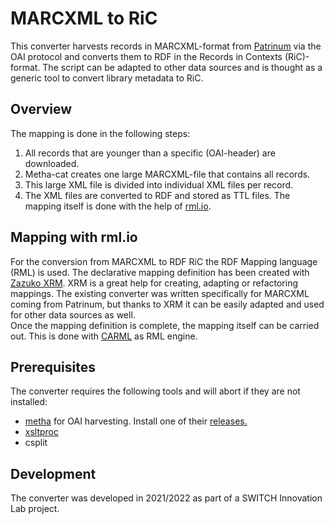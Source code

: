 # MARCXML to RiC

This converter harvests records in MARCXML-format from [Patrinum](https://patrinum.ch/) via the OAI protocol and converts them to RDF in the Records in Contexts (RiC)-format. The script can be adapted to other data sources and is thought as a generic tool to convert library metadata to RiC.

## Overview
The mapping is done in the following steps:
1. All records that are younger than a specific <datestamp> (OAI-header) are downloaded.
2. Metha-cat creates one large MARCXML-file that contains all records.
3. This large XML file is divided into individual XML files per record.
4. The XML files are converted to RDF and stored as TTL files. The mapping itself is done with the help of [rml.io](https://rml.io/).

## Mapping with rml.io
For the conversion from MARCXML to RDF RiC the RDF Mapping language (RML) is used. The declarative mapping definition has been created with [Zazuko XRM](https://zazuko.com/products/expressive-rdf-mapper/). XRM is a great help for creating, adapting or refactoring mappings. The existing converter was written specifically for MARCXML coming from Patrinum, but thanks to XRM it can be easily adapted and used for other data sources as well.  
Once the mapping definition is complete, the mapping itself can be carried out. This is done with [CARML](https://github.com/carml/carml) as RML engine.


## Prerequisites
The converter requires the following tools and will abort if they are not installed:
- [metha](https://github.com/miku/metha) for OAI harvesting. Install one of their [releases.](https://github.com/miku/metha/releases)
- [xsltproc](http://www.xmlsoft.org/xslt/xsltproc.html)
- csplit


## Development
The converter was developed in 2021/2022 as part of a SWITCH Innovation Lab project.
